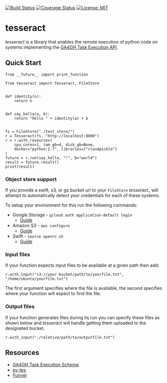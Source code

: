 [![Build Status](https://travis-ci.org/ohsu-comp-bio/tesseract.svg?branch=master)](https://travis-ci.org/ohsu-comp-bio/tesseract)
[![Coverage Status](https://coveralls.io/repos/github/ohsu-comp-bio/tesseract/badge.svg?branch=master)](https://coveralls.io/github/ohsu-comp-bio/tesseract?branch=master)
[![License: MIT](https://img.shields.io/badge/License-MIT-yellow.svg)](https://opensource.org/licenses/MIT)

tesseract
======

_tesseract_ is a library that enables the remote execution of python code on 
systems implementing the [GA4GH Task Execution API](https://github.com/ga4gh/task-execution-schemas).


## Quick Start

```
from __future__ import print_function

from tesseract import Tesseract, FileStore


def identity(n):
    return n


def say_hello(a, b):
    return "hello " + identity(a) + b


fs = FileStore("./test_store/")
r = Tesseract(fs, "http://localhost:8000")
r = r.with_resources(
    cpu_cores=1, ram_gb=4, disk_gb=None, 
    docker="python:2.7", libraries=["cloudpickle"]
)
future = r.run(say_hello, "!", b="world")
result = future.result()
print(result)
```

### Object store support

If you provide a swift, s3, or gs bucket url to your `FileStore` _tesseract__ 
will attempt to automatically detect your credentials for each of these systems.

To setup your environment for this run the following commands:

* Google Storage - `gcloud auth application-default login`
    * [Guide](https://cloud.google.com/sdk/gcloud/reference/auth/application-default/)
* Amazon S3 - `aws configure`
    * [Guide](http://docs.aws.amazon.com/cli/latest/userguide/cli-chap-getting-started.html)
* Swift - `source openrc.sh`
    * [Guide](https://access.redhat.com/documentation/en-US/Red_Hat_Enterprise_Linux_OpenStack_Platform/5/html/End_User_Guide/cli_openrc.html)

### Input files

If your function expects input files to be available at a given path then add:

```
r.with_input("s3://your-bucket/path/to/yourfile.txt", "/home/ubuntu/yourfile.txt")
```

The first argument specifies where the file is available, the second specifies where your 
function will expect to find the file. 

### Output files

If your function generates files during its run you can specify these files 
as shown below and _tesseract_ will handle getting them uploaded to the designated bucket. 

```
r.with_input("./relative/path/to/outputfile.txt")
```


## Resources

* [GA4GH Task Execution Schema](https://github.com/ga4gh/task-execution-schemas)
* [py-tes](https://github.com/ohsu-comp-bio/py-tes)
* [Funnel](https://github.com/ohsu-comp-bio/funnel)
